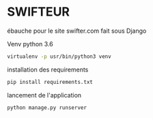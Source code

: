 # SWIFTEUR

ébauche pour le site swifter.com fait sous Django


Venv python 3.6

````bash
virtualenv -p usr/bin/python3 venv
````
installation des requirements

````bash
pip install requirements.txt
````

lancement de l'application

````bash
python manage.py runserver
````